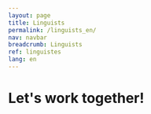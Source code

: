 ```yaml
---
layout: page
title: Linguists
permalink: /linguists_en/
nav: navbar
breadcrumb: Linguists
ref: linguistes
lang: en
---
```


# Let's work together!

